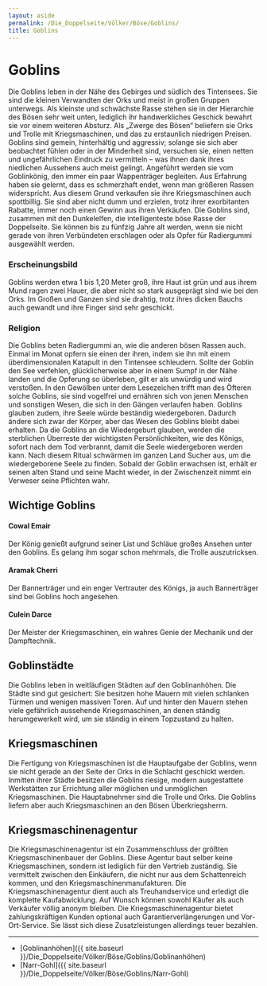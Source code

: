 ```yaml
---
layout: aside
permalink: /Die_Doppelseite/Völker/Böse/Goblins/
title: Goblins
---
```


# Goblins

Die Goblins leben in der Nähe des Gebirges und südlich des Tintensees. Sie sind die kleinen Verwandten der Orks und meist in großen Gruppen unterwegs. Als kleinste und schwächste Rasse stehen sie in der Hierarchie des Bösen sehr weit unten, lediglich ihr handwerkliches Geschick bewahrt sie vor einem weiteren Absturz. Als &bdquo;Zwerge des Bösen&ldquo; beliefern sie Orks und Trolle mit Kriegsmaschinen, und das zu erstaunlich niedrigen Preisen. Goblins sind gemein, hinterhältig und aggressiv; solange sie sich aber beobachtet fühlen oder in der Minderheit sind, versuchen sie, einen netten und ungefährlichen Eindruck zu vermitteln &ndash; was ihnen dank ihres niedlichen Aussehens auch meist gelingt. Angeführt werden sie vom Goblinkönig, den immer ein paar Wappenträger begleiten. Aus Erfahrung haben sie gelernt, dass es schmerzhaft endet, wenn man größeren Rassen widerspricht. Aus diesem Grund verkaufen sie ihre Kriegsmaschinen auch spottbillig. Sie sind aber nicht dumm und erzielen, trotz ihrer exorbitanten Rabatte, immer noch einen Gewinn aus ihren Verkäufen. Die Goblins sind, zusammen mit den Dunkelelfen, die intelligenteste böse Rasse der Doppelseite. Sie können bis zu fünfzig Jahre alt werden, wenn sie nicht gerade von ihren Verbündeten erschlagen oder als Opfer für Radiergummi ausgewählt werden.

### Erscheinungsbild

Goblins werden etwa 1 bis 1,20 Meter groß, ihre Haut ist grün und aus ihrem Mund ragen zwei Hauer, die aber nicht so stark ausgeprägt sind wie bei den Orks. Im Großen und Ganzen sind sie drahtig, trotz ihres dicken Bauchs auch gewandt und ihre Finger sind sehr geschickt.

### Religion

Die Goblins beten Radiergummi an, wie die anderen bösen Rassen auch. Einmal im Monat opfern sie einen der ihren, indem sie ihn mit einem überdimensionalen Katapult in den Tintensee schleudern. Sollte der Goblin den See verfehlen, glücklicherweise aber in einem Sumpf in der Nähe landen und die Opferung so überleben, gilt er als unwürdig und wird verstoßen. In den Gewölben unter dem Lesezeichen trifft man des Öfteren solche Goblins, sie sind vogelfrei und ernähren sich von jenen Menschen und sonstigen Wesen, die sich in den Gängen verlaufen haben. Goblins glauben zudem, ihre Seele würde beständig wiedergeboren. Dadurch ändere sich zwar der Körper, aber das Wesen des Goblins bleibt dabei erhalten. Da die Goblins an die Wiedergeburt glauben, werden die sterblichen Überreste der wichtigsten Persönlichkeiten, wie des Königs, sofort nach dem Tod verbrannt, damit die Seele wiedergeboren werden kann. Nach diesem Ritual schwärmen im ganzen Land Sucher aus, um die wiedergeborene Seele zu finden. Sobald der Goblin erwachsen ist, erhält er seinen alten Stand und seine Macht wieder, in der Zwischenzeit nimmt ein Verweser seine Pflichten wahr.

## Wichtige Goblins

#### Cowal Emair

Der König genießt aufgrund seiner List und Schläue großes Ansehen unter den Goblins. Es gelang ihm sogar schon mehrmals, die Trolle auszutricksen.

#### Aramak Cherri

Der Bannerträger und ein enger Vertrauter des Königs, ja auch Bannerträger sind bei Goblins hoch angesehen.

#### Culein Darce

Der Meister der Kriegsmaschinen, ein wahres Genie der Mechanik und der Dampftechnik.

## Goblinstädte

Die Goblins leben in weitläufigen Städten auf den Goblinanhöhen. Die Städte sind gut gesichert: Sie besitzen hohe Mauern mit vielen schlanken Türmen und wenigen massiven Toren. Auf und hinter den Mauern stehen viele gefährlich aussehende Kriegsmaschinen, an denen ständig herumgewerkelt wird, um sie ständig in einem Topzustand zu halten.

## Kriegsmaschinen

Die Fertigung von Kriegsmaschinen ist die Hauptaufgabe der Goblins, wenn sie nicht gerade an der Seite der Orks in die Schlacht geschickt werden. Inmitten ihrer Städte besitzen die Goblins riesige, modern ausgestattete Werkstätten zur Errichtung aller möglichen und unmöglichen Kriegsmaschinen. Die Hauptabnehmer sind die Trolle und Orks. Die Goblins liefern aber auch Kriegsmaschinen an den Bösen Überkriegsherrn.

## Kriegsmaschinenagentur

Die Kriegsmaschinenagentur ist ein Zusammenschluss der größten Kriegsmaschinenbauer der Goblins. Diese Agentur baut selber keine Kriegsmaschinen, sondern ist lediglich für den Vertrieb zuständig. Sie vermittelt zwischen den Einkäufern, die nicht nur aus dem Schattenreich kommen, und den Kriegsmaschinenmanufakturen. Die Kriegsmaschinenagentur dient auch als Treuhandservice und erledigt die komplette Kaufabwicklung. Auf Wunsch können sowohl Käufer als auch Verkäufer völlig anonym bleiben. Die Kriegsmaschinenagentur bietet zahlungskräftigen Kunden optional auch Garantierverlängerungen und Vor-Ort-Service. Sie lässt sich diese Zusatzleistungen allerdings teuer bezahlen.

***

- [Goblinanhöhen]({{ site.baseurl }}/Die_Doppelseite/Völker/Böse/Goblins/Goblinanhöhen)
- [Narr-Gohl]({{ site.baseurl }}/Die_Doppelseite/Völker/Böse/Goblins/Narr-Gohl)
